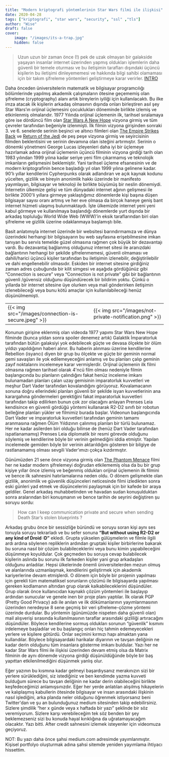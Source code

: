 ```yaml
---
title: "Modern kriptografi yöntemlerinin Star Wars filmi ile ilişkisi"
date: 2020-04-28
tags: ["kriptografi", "star wars", "security", "ssl" ,"tls"]
author: "Wise"
draft: false
cover:
    image: "/images/its-a-trap.jpg"
    hidden: false
---
```

> Uzun uzun bir zaman önce (!) pek de uzak olmayan bir galakside yaşayan insanlar internet üzerinden yapmış oldukları işlemlerin daha güvenli bir temele oturması ve bu iletişimin tarafları dışındaki üçüncü kişilerin bu iletişimi dinleyememesi ve hakkında bilgi sahibi olamaması için bir takım şifreleme yöntemleri geliştirmeye karar verirler. [INTRO](https://starwarsintrocreator.kassellabs.io/#!/BM5xzF-d7ZTSDYuCtJC9)

Daha önceden üniversitelerin matematik ve bilgisayar programcılığı bölümlerinde yapılmış akademik çalışmaların ötesine geçememiş olan şifreleme (cryptography) alanı artık bireylerin iyiliği için kullanılacaktı. Bu ilke imza atacak ilk kişilerin arkadaş olmasının dışında onları birleştiren asıl şey Star Wars’ın orijinal üçlemesini çocuklukları döneminde birlikte izlemiş ve etkinlenmiş olmalarıdır. 1977 Yılında orijinal üçlemenin ilk, tarihsel sıralamaya göre ise dördüncü film olan [Star Wars A New Hope](https://en.wikipedia.org/wiki/Star_Wars_(film)) vizyona girmiş ve tüm çevreler tarafından beğeniyle izlenmişti. İlk filmin vizyona girişinden sonraki 3. ve 6. senelerde serinin beşinci ve altıncı filmleri olan [The Empire Strikes Back](https://en.wikipedia.org/wiki/The_Empire_Strikes_Back) ve [Return of the Jedi](https://en.wikipedia.org/wiki/Return_of_the_Jedi) de peş peşe vizyona girmiş ve seyircisinin filmden beklentisini ve serinin devamına olan isteğini artırmıştır. Serinin o dönemki yönetmeni George Lucas izleyenleri daha iyi bir üçlemeye hazırlamak adına orijinal üçlemenin üçüncü filminin vizyona girdiği tarih olan 1983 yılından 1999 yılına kadar seriye yeni film çıkarmamış ve teknolojik imkanların gelişmesini beklemiştir. Yani tarihsel üçleme efsanesinin ve de modern kriptografinin bence başladığı yıl olan 1999 yılına gelinene kadar. 90'lı yıllar kendilerini Cypherpunks olarak adlandıran ve açık kaynak kodunu yücelten, gizlilik ve bireyin anonimlik hakkı üzerinde bir manifesto yayımlayan, bilgisayar ve teknoloji ile birlikte büyümüş bir neslin dönemiydi. İnternetin ülkemize gelişi ve tüm dünyadaki internet ağının gelişmesi ile birlikte 2000'li yıllara girmeye yaklaştığımız dönemlerde kişi başına düşen bilgisayar sayısı oranı artmış ve her eve olmasa da birçok haneye geniş bant internet hizmeti ulaşmış bulunmaktaydı. İşte ülkemizde internet yeni yeni kabul görmeye ve kullanılmaya başlandığı dönemlerde yurt dışında bir arkadaş topluluğu World Wide Web (WWW)’in eksik taraflarından biri olan şifreleme ve gizlilik üzerine odaklanmaya başlamıştı bile.

Basit anlatımıyla internet üzerinde bir websitesi barındırmamıza ve dünya üzerindeki herhangi bir bilgisayarın bu web sayfasına erişebilmesine imkan tanıyan bu servis temelde güzel olmasına rağmen çok büyük bir dezavantajı vardı. Bu dezavantaj bağlanmış olduğunuz internet sitesi ile aranızdaki bağlantının herhangi bir şekilde şifrelenmemesi, güvenli olmaması ve dahili/harici üçüncü kişiler tarafından bu iletişimin izlenebilir, değiştirilebilir ve dahi engellenebilir olmasıdır. Eskiden bir internet sitesine girdiğiniz zaman adres çubuğunda bir kilit simgesi ve aşağıda gördüğünüz gibi “Connection is secure” veya “Connection is not private” gibi bir bağlantının güvenli /güvensiz olduğunu düşündürecek bir bildirim yoktu. Çünkü o yıllarda bir internet sitesine üye olurken veya mail gönderirken iletişimin izlenebileceği veya bunu kötü amaçlar için kullanılabileceği henüz düşünülmemişti.

|    |    |  
|--- |--- |
| {{< img src="/images/connection-is-secure.jpeg" >}} | {{< img src="/images/not-private-notification.png" >}} |

Konunun girişine eklenmiş olan videoda 1977 yapımı Star Wars New Hope filminde (bunca yıldan sonra spoiler denemez artık) Galaktik İmparatorluk tarafından bütün galaksiyi yok edebilecek güçte ve devasa ölçekte bir ölüm yıldızı yapıldığının haberi alınır. Bu haberin alınması üzerine kendilerine Rebellion (isyancı) diyen bir grup bu ölçekte ve güçte bir geminin normal gemi savaşları ile yok edilemeyeceğini anlamış ve bu planları çalıp geminin zayıf noktalarını incelemeye karar vermişlerdir. Orijinal üçlemenin ilk filmi olmasına rağmen tarihsel olarak 4'ncü film olması nedeniyle filmin başlangıcında bu planların çalındığını fakat henüz inceleme imkanı bulunamadan planları çalan uzay gemisinin imparatorluk kuvvetleri ve meşhur Dart Vader tarafından kovalandığını görüyoruz. Kovalamacanın sonuna doğru ellerindeki planları güvenli bir şekilde isyan kuvvetlerinin ana karargahına göndermeleri gerektiğini fakat imparatorluk kuvvetleri tarafından takip edilirken bunun çok zor olacağını anlayan Prenses Leia kendisince en güvenli gördüğü yöntemi kullanarak R2-D2 sınıfı bir robotun belleğine planları yükler ve filmimiz burada başlar. Videonun başlangıcında Dart Vader ve imparatorluk kuvvetleri tarafından geminin tamamı aranmasına rağmen Ölüm Yıldızının çalınmış planları bir türlü bulunamaz. Her ne kadar asilerden biri olduğu bilinse de (henüz Dart Vader tarafından ispatlanamamış) Prenses Leia diplomatik bir resmi görevde olduğunu söylemiş ve kendilerine böyle bir verinin gelmediğini iddia etmiştir. Yapılan incelemede gemiden böyle bir verinin aktarıldığını gösteren bir bilgiye de rastlanamamış olması sevgili Vader’ımızı çokça kızdırmıştır.

Günümüzden 21 sene önce vizyona girmiş olan [The Phantom Menace](https://en.wikipedia.org/wiki/Star_Wars:_Episode_I_–_The_Phantom_Menace) filmi her ne kadar modern şifrelemeyi doğrudan etkilememiş olsa da bu bir grup kişiye yıllar önce izlemiş ve beğenmiş oldukları orijinal üçlemenin ilk filmini ve bence ilk sahnesini hatırlamalarına neden oldu. O dönem gelişmekte olan gizlilik, anonimlik ve güvenlik düşünceleri neticesinde filmi izledikten sonra eski günleri yad etmek ve düşüncelerini paylaşmak için bir kafede bir araya geldiler. Genel arkadaş muhabbetinden ve havadan sudan konuşulduktan sonra aralarından biri konuşmanın ve bence tarihin de seyrini değiştiren şu soruyu sordu:

> How can I keep communication private and secure when sending Death Star’s stolen blueprints ?

Arkadaş grubu önce bir sessizliğe büründü ve soruyu soran kişi aynı ses tonuyla soruyu tekrarladı ve bu sefer sonuna **“But without using R2-D2 or any kind of Droid :D”** ekledi. Grupta yükselen gülüşmelerin ve filmle ilgili ardı ardına söylenen repliklerin ardından gruptaki kişiler birbirlerine bakarak bu soruna nasıl bir çözüm bulabileceklerini veya bunu kimin yapabileceğini düşünmeye koyuldular. Çok geçmeden bu soruya cevap bulabilecek kişilerin aslında bu sorunu ilk farkeden kişiler yani grup arkadaşları olduğunu anladılar. Hepsi ülkelerinde önemli üniversitelerden mezun olmuş ve alanlarında uzmanlaşmak, kendilerini geliştirmek için akademik kariyerlerine devam etmişlerdi. O dönem için böyle bir projenin yapılması için gerekli tüm matematiksel sorunların çözümü ile bilgisayarda yapılması gereken kodlamanın altından grup olarak kalkabileceklerini düşündüler. Grup olarak önce kullanıcıdan kaynaklı çözüm yöntemleri ile başlayıp ardından sunucular ve genele inen bir proje planı yaptılar. İlk olarak PGP (Pretty Good Privacy) adı ile anılan ve ilk dökümanlarının yayımlanmasının üzerinden neredeyse 8 sene geçmiş bir veri şifreleme-çözme yöntemi üzerinde durdular. Bu yöntemin (günümüzde nispeten daha güvenli olan) mail alışverişi sırasında kullanılmasının taraflar arasındaki gizliliği artıracağını düşündüler. Böylece kendilerine sormuş oldukları sorunun “güvenlik” kısmını irdelemeye başladılar ve bu başlangıç onları hiç tahmin edemeyecekleri yerlere ve kişilere götürdü. Onlar seçimini kırmızı hapı almaktan yana kullandılar. Böylece bilgisayardaki harikalar diyarının ve tavşan deliğinin ne kadar derin olduğunu tüm insanlara gösterme imkanı buldular. Yazı her ne kadar Star Wars filmi ile ilişkisi üzerinden devam etmiş olsa da Matrix filminin de aynı dönemde vizyona girdiği düşünüldüğünde böyle bir baş yapıttan etkilenilmediğini düşünmek yanlış olur.

Eğer yazının bu kısmına kadar gelmeyi başardıysanız merakınızın sizi bir yerlere sürüklediğini, siz istediğiniz ve ben kendimde yazma kuvveti bulduğum sürece bu tavşan deliğinin ne kadar derin olabileceğini birlikte keşfedeceğimizi anlamışsınızdır. Eğer her yerde anlatılan alışılmış hikayelerin ve kalıplaşmış kabullerin ötesinde bilgisayar ve insan arasındaki ilişkinin nasıl işlediğini, arka planda neler olduğunu öğrenmek istiyorsanız beni Twitter'dan ve şu an bulunduğunuz medium sitesinden takip edebilirsiniz. Sizlere şimdilik “her x günde veya x haftada bir yazı” şeklinde bir söz veremiyorum. Sizlere karşı verebileceğim tek söz benden bir şey beklemezseniz sizi bu konuda hayal kırıklığına da uğratamayacağım olacaktır. Yazı bitti. After credit sahnesini izlemek isteyenler için videomuza geçiyoruz.

NOT: Bu yazı daha önce şahsi medium.com adresimde yayımlanmıştır. Kişisel portfolyo oluşturmak adına şahsi sitemde yeniden yayımlama ihtiyacı hissettim.
